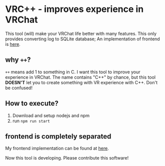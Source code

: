 # VRC++ - improves experience in VRChat
This tool (will) make your VRChat life better with many features.
This only provides converting log to SQLite database; An implementation of frontend is [here](https://github.com/nowf41/VRCPP-front).

## why `++`?
`++` means add 1 to something in C. I want this tool to improve your experience in VRChat. The name contains "C++" by chance, but this tool **DOESN'T** let you to create something with VR experience with C++. Don't be confused!

## How to execute?
1. Download and setup nodejs and npm
2. run `npm run start`

## frontend is completely separated
My frontend implementation can be found at [here](https://github.com/nowf41/VRCPP-front).

Now this tool is developing. Please contribute this software!
